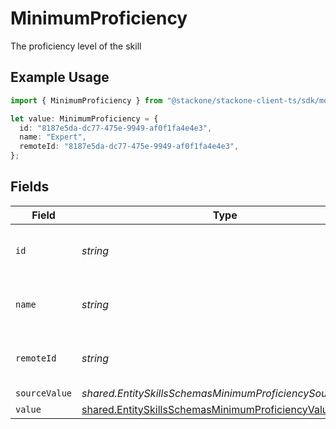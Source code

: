 # MinimumProficiency

The proficiency level of the skill

## Example Usage

```typescript
import { MinimumProficiency } from "@stackone/stackone-client-ts/sdk/models/shared";

let value: MinimumProficiency = {
  id: "8187e5da-dc77-475e-9949-af0f1fa4e4e3",
  name: "Expert",
  remoteId: "8187e5da-dc77-475e-9949-af0f1fa4e4e3",
};
```

## Fields

| Field                                                                                                                         | Type                                                                                                                          | Required                                                                                                                      | Description                                                                                                                   | Example                                                                                                                       |
| ----------------------------------------------------------------------------------------------------------------------------- | ----------------------------------------------------------------------------------------------------------------------------- | ----------------------------------------------------------------------------------------------------------------------------- | ----------------------------------------------------------------------------------------------------------------------------- | ----------------------------------------------------------------------------------------------------------------------------- |
| `id`                                                                                                                          | *string*                                                                                                                      | :heavy_minus_sign:                                                                                                            | Unique identifier                                                                                                             | 8187e5da-dc77-475e-9949-af0f1fa4e4e3                                                                                          |
| `name`                                                                                                                        | *string*                                                                                                                      | :heavy_minus_sign:                                                                                                            | The name associated with this proficiency                                                                                     | Expert                                                                                                                        |
| `remoteId`                                                                                                                    | *string*                                                                                                                      | :heavy_minus_sign:                                                                                                            | Provider's unique identifier                                                                                                  | 8187e5da-dc77-475e-9949-af0f1fa4e4e3                                                                                          |
| `sourceValue`                                                                                                                 | *shared.EntitySkillsSchemasMinimumProficiencySourceValue*                                                                     | :heavy_minus_sign:                                                                                                            | N/A                                                                                                                           |                                                                                                                               |
| `value`                                                                                                                       | [shared.EntitySkillsSchemasMinimumProficiencyValue](../../../sdk/models/shared/entityskillsschemasminimumproficiencyvalue.md) | :heavy_minus_sign:                                                                                                            | N/A                                                                                                                           |                                                                                                                               |